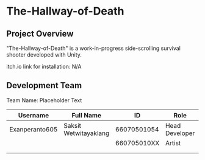 # The-Hallway-of-Death
## Project Overview
"The-Hallway-of-Death" is a work-in-progress side-scrolling survival shooter developed with Unity.

itch.io link for installation: N/A

## Development Team

Team Name: Placeholder Text 

| Username | Full Name | ID | Role | Email |
| ------------- | ------------- | ----- | ----- | ----- |
| Exanperanto605 | Saksit Wetwitayaklang | 66070501054 | Head Developer | saksit.wetw@kmutt.ac.th |
| | | 660705010XX | Artist | |
| | | | | |
| | | | | |
